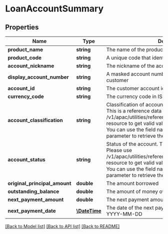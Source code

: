 # LoanAccountSummary

## Properties
Name | Type | Description | Notes
------------ | ------------- | ------------- | -------------
**product_name** | **string** | The name of the product | [optional] 
**product_code** | **string** | A unique code that identifies the product | [optional] 
**account_nickname** | **string** | The nickname of the account assigned by the customer | [optional] 
**display_account_number** | **string** | A masked account number that can be displayed to the customer | [optional] 
**account_id** | **string** | The customer account identifier in encrypted format. | [optional] 
**currency_code** | **string** | The currency code in ISO 4217 format | [optional] 
**account_classification** | **string** | Classification of account either as ASSET or LIABILITY. This is a reference data field. Please use /v1/apac/utilities/referenceData/{accountClassification} resource to get valid value of this field with description. You can use the field name as the referenceCode parameter to retrieve the values. | [optional] 
**account_status** | **string** | Status of the account. This is a reference data field. Please use /v1/apac/utilities/referenceData/{accountStatus} resource to get valid value of this field with description. You can use the field name as the referenceCode parameter to retrieve the values. | [optional] 
**original_principal_amount** | **double** | The amount borrowed | [optional] 
**outstanding_balance** | **double** | The amount of money owed. | [optional] 
**next_payment_amount** | **double** | The next payment amount due | [optional] 
**next_payment_date** | [**\DateTime**](\DateTime.md) | The date of the next payment in ISO 8601 date format YYYY-MM-DD | [optional] 

[[Back to Model list]](../../README.md#documentation-for-models) [[Back to API list]](../../README.md#documentation-for-api-endpoints) [[Back to README]](../../README.md)

